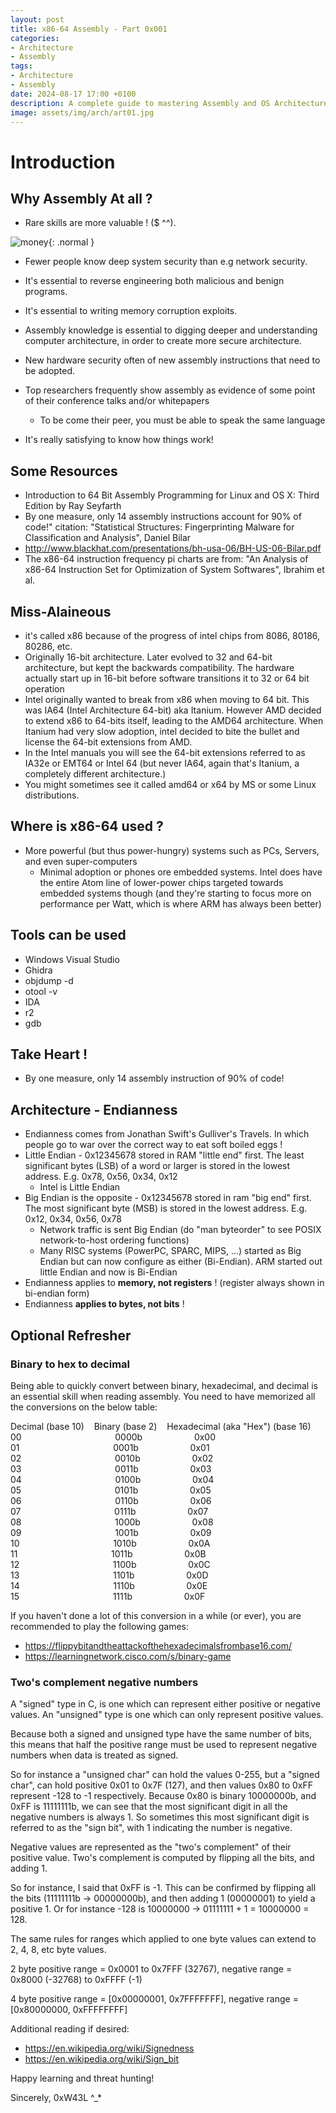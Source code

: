 ```yaml
---
layout: post
title: x86-64 Assembly - Part 0x001
categories:
- Architecture
- Assembly
tags:
- Architecture
- Assembly
date: 2024-08-17 17:00 +0100
description: A complete guide to mastering Assembly and OS Architectures. 
image: assets/img/arch/art01.jpg
---
```


# Introduction
## Why Assembly At all ? 
- Rare skills are more valuable ! ($ ^^).

![money](/assets/img/memes/money.jpg){: .normal }
- Fewer people know deep system security than e.g network security.
- It's essential to reverse engineering both malicious and benign programs.
- It's essential to writing memory corruption exploits.

- Assembly knowledge is essential to digging deeper and understanding computer architecture, in order to create more secure architecture.
- New hardware security often of new assembly instructions that need to be adopted.
- Top researchers frequently show assembly as evidence of some point of their conference talks and/or whitepapers
	- To be come their peer, you must be able to speak the same language
- It's really satisfying to know how things work!

## Some Resources
- Introduction to 64 Bit Assembly Programming for Linux and OS X: Third Edition by Ray Seyfarth
- By one measure, only 14 assembly instructions account for 90% of code!" citation: "Statistical Structures: Fingerprinting Malware for Classification and Analysis", Daniel Bilar
- http://www.blackhat.com/presentations/bh-usa-06/BH-US-06-Bilar.pdf
- The x86-64 instruction frequency pi charts are from: "An Analysis of x86-64 Instruction Set for Optimization of System Softwares", Ibrahim et al.

## Miss-Alaineous
- it's called x86 because of the progress of intel chips from 8086, 80186, 80286, etc.
- Originally 16-bit architecture. Later evolved to 32 and 64-bit architecture, but kept the backwards compatibility. The hardware actually start up in 16-bit before software transitions it to 32 or 64 bit operation
- Intel originally wanted to break from x86 when moving to 64 bit. This was IA64 (Intel Architecture 64-bit) aka Itanium. However AMD decided to extend x86 to 64-bits itself, leading to the AMD64 architecture. When Itanium had very slow adoption, intel decided to bite the bullet and license the 64-bit extensions from AMD.
- In the Intel manuals you will see the 64-bit extensions referred to as IA32e or EMT64 or Intel 64 (but never IA64, again that's Itanium, a completely different architecture.)
- You might sometimes see it called amd64 or x64 by MS or some Linux distributions.
## Where is x86-64 used ?
- More powerful (but thus power-hungry) systems such as PCs, Servers, and even super-computers
	- Minimal adoption or phones ore embedded systems. Intel does have the entire Atom line of lower-power chips targeted towards embedded systems though (and they're starting to focus more on performance per Watt, which is where ARM has always been better)
## Tools can be used
- Windows Visual Studio
- Ghidra
- objdump -d
- otool -v
- IDA
- r2
- gdb
## Take Heart ! 
- By one measure, only 14 assembly instruction of 90% of code!

## Architecture - Endianness 
- Endianness comes from Jonathan Swift's Gulliver's Travels. In which people go to war over the correct way to eat soft boiled eggs !
- Little Endian  - 0x12345678 stored in RAM "little end" first. The least significant bytes (LSB) of a word or larger is stored in the lowest address. E.g. 0x78, 0x56, 0x34, 0x12
	- Intel is Little Endian
- Big Endian is the opposite - 0x12345678 stored in ram "big end" first. The most significant byte (MSB) is stored in the lowest address. E.g. 0x12, 0x34, 0x56, 0x78
	- Network traffic is sent Big Endian (do "man byteorder" to see POSIX network-to-host ordering functions)
	- Many RISC systems (PowerPC, SPARC, MIPS, ...) started as Big Endian but can now configure as either (Bi-Endian). ARM started out little Endian and now is Bi-Endian
- Endianness applies to __memory, not registers__ ! (register always shown in bi-endian form)
- Endianness __applies to bytes, not bits__ !

## Optional Refresher
### Binary to hex to decimal
Being able to quickly convert between binary, hexadecimal, and decimal is an essential skill when reading assembly. You need to have memorized all the conversions on the below table:

Decimal (base 10)    Binary (base 2)    Hexadecimal (aka "Hex") (base 16)  
00                                      0000b                     0x00  
01                                      0001b                     0x01  
02                                      0010b                     0x02  
03                                      0011b                     0x03  
04                                      0100b                     0x04  
05                                      0101b                     0x05  
06                                      0110b                     0x06  
07                                      0111b                     0x07  
08                                      1000b                     0x08  
09                                      1001b                     0x09  
10                                      1010b                     0x0A  
11                                      1011b                     0x0B  
12                                      1100b                     0x0C  
13                                      1101b                     0x0D  
14                                      1110b                     0x0E  
15                                      1111b                     0x0F

If you haven't done a lot of this conversion in a while (or ever), you are recommended to play the following games:
- https://flippybitandtheattackofthehexadecimalsfrombase16.com/
- https://learningnetwork.cisco.com/s/binary-game

### Two's complement negative numbers
A "signed" type in C, is one which can represent either positive or negative values. An "unsigned" type is one which can only represent positive values.

Because both a signed and unsigned type have the same number of bits, this means that half the positive range must be used to represent negative numbers when data is treated as signed.

So for instance a "unsigned char" can hold the values 0-255, but a "signed char", can hold positive 0x01 to 0x7F (127), and then values 0x80 to 0xFF represent -128 to -1 respectively. Because 0x80 is binary 10000000b, and 0xFF is 11111111b, we can see that the most significant digit in all the negative numbers is always 1. So sometimes this most significant digit is referred to as the "sign bit", with 1 indicating the number is negative.

Negative values are represented as the "two's complement" of their positive value. Two's complement is computed by flipping all the bits, and adding 1.

So for instance, I said that 0xFF is -1. This can be confirmed by flipping all the bits (11111111b -> 00000000b), and then adding 1 (00000001) to yield a positive 1. Or for instance -128 is 10000000 -> 01111111 + 1 = 10000000 = 128.

The same rules for ranges which applied to one byte values can extend to 2, 4, 8, etc byte values.

2 byte positive range = 0x0001 to 0x7FFF (32767), negative range = 0x8000 (-32768) to 0xFFFF (-1)

4 byte positive range = [0x00000001, 0x7FFFFFFF], negative range = [0x80000000, 0xFFFFFFFF]

Additional reading if desired:
- https://en.wikipedia.org/wiki/Signedness
- https://en.wikipedia.org/wiki/Sign_bit

Happy learning and threat hunting!

Sincerely, 0xW43L ^_*
